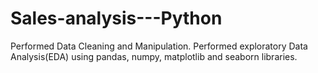 # Sales-analysis---Python
Performed Data Cleaning and Manipulation. Performed exploratory Data Analysis(EDA) using pandas, numpy, matplotlib and seaborn libraries.
